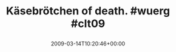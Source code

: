 ---
retweeted: false
source: <a href="http://twitter.com" rel="nofollow">Twitter Web Client</a>
entities:
  hashtags:
  - text: wuerg
    indices:
    - '23'
    - '29'
  - text: clt09
    indices:
    - '30'
    - '36'
  symbols: []
  user_mentions: []
  urls: []
display_text_range:
- '0'
- '36'
favorite_count: '0'
id_str: '1326502032'
truncated: false
retweet_count: '0'
id: '1326502032'
created_at: Sat Mar 14 10:20:46 +0000 2009
favorited: false
full_text: 'Käsebrötchen of death. #wuerg #clt09'
lang: de
tags:
- wuerg
- clt09
- pesos/twitter
date: '2009-03-14T10:20:46+00:00'
src: https://twitter.com/bascht/status/1326502032
original_url: https://twitter.com/bascht/status/1326502032
type: twitter_tweet
text: 'Käsebrötchen of death. #wuerg #clt09'
title: 'Käsebrötchen of death. #wuerg #clt09

  '

---
